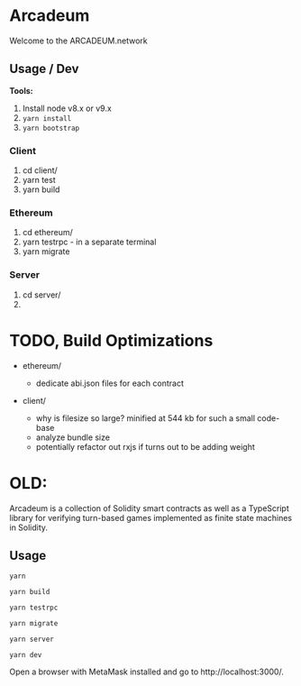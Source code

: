 # Arcadeum

Welcome to the ARCADEUM.network


## Usage / Dev

**Tools:**

1. Install node v8.x or v9.x
2. `yarn install`
3. `yarn bootstrap`


### Client

1. cd client/
2. yarn test
3. yarn build


### Ethereum

1. cd ethereum/
2. yarn testrpc - in a separate terminal
3. yarn migrate


### Server

1. cd server/
2. 


# TODO, Build Optimizations

* ethereum/
  * dedicate abi.json files for each contract

* client/
  * why is filesize so large? minified at 544 kb for such a small code-base
  * analyze bundle size
  * potentially refactor out rxjs if turns out to be adding weight



# OLD:

Arcadeum is a collection of Solidity smart contracts as well as a TypeScript library for verifying turn-based games implemented as finite state machines in Solidity.

## Usage

```yarn```

```yarn build```

```yarn testrpc```

```yarn migrate```

```yarn server```

```yarn dev```

Open a browser with MetaMask installed and go to http://localhost:3000/.
